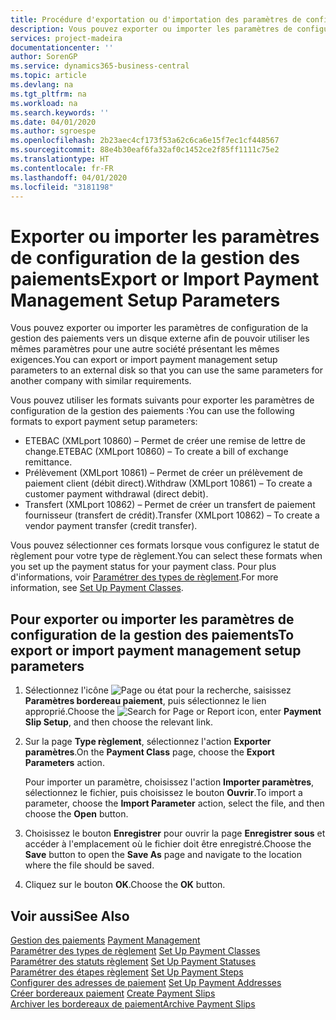 ```yaml
---
title: Procédure d'exportation ou d'importation des paramètres de configuration de la gestion des paiements
description: Vous pouvez exporter ou importer les paramètres de configuration de la gestion des paiements vers un disque externe afin de pouvoir utiliser les mêmes paramètres pour une autre société présentant les mêmes exigences.
services: project-madeira
documentationcenter: ''
author: SorenGP
ms.service: dynamics365-business-central
ms.topic: article
ms.devlang: na
ms.tgt_pltfrm: na
ms.workload: na
ms.search.keywords: ''
ms.date: 04/01/2020
ms.author: sgroespe
ms.openlocfilehash: 2b23aec4cf173f53a62c6ca6e15f7ec1cf448567
ms.sourcegitcommit: 88e4b30eaf6fa32af0c1452ce2f85ff1111c75e2
ms.translationtype: HT
ms.contentlocale: fr-FR
ms.lasthandoff: 04/01/2020
ms.locfileid: "3181198"
---
```

# <a name="export-or-import-payment-management-setup-parameters"></a><span data-ttu-id="2f9b1-103">Exporter ou importer les paramètres de configuration de la gestion des paiements</span><span class="sxs-lookup"><span data-stu-id="2f9b1-103">Export or Import Payment Management Setup Parameters</span></span>
<span data-ttu-id="2f9b1-104">Vous pouvez exporter ou importer les paramètres de configuration de la gestion des paiements vers un disque externe afin de pouvoir utiliser les mêmes paramètres pour une autre société présentant les mêmes exigences.</span><span class="sxs-lookup"><span data-stu-id="2f9b1-104">You can export or import payment management setup parameters to an external disk so that you can use the same parameters for another company with similar requirements.</span></span>  

<span data-ttu-id="2f9b1-105">Vous pouvez utiliser les formats suivants pour exporter les paramètres de configuration de la gestion des paiements :</span><span class="sxs-lookup"><span data-stu-id="2f9b1-105">You can use the following formats to export payment setup parameters:</span></span>  

- <span data-ttu-id="2f9b1-106">ETEBAC (XMLport 10860) – Permet de créer une remise de lettre de change.</span><span class="sxs-lookup"><span data-stu-id="2f9b1-106">ETEBAC (XMLport 10860) – To create a bill of exchange remittance.</span></span>  
- <span data-ttu-id="2f9b1-107">Prélèvement (XMLport 10861) – Permet de créer un prélèvement de paiement client (débit direct).</span><span class="sxs-lookup"><span data-stu-id="2f9b1-107">Withdraw (XMLport 10861) – To create a customer payment withdrawal (direct debit).</span></span>  
- <span data-ttu-id="2f9b1-108">Transfert (XMLport 10862) – Permet de créer un transfert de paiement fournisseur (transfert de crédit).</span><span class="sxs-lookup"><span data-stu-id="2f9b1-108">Transfer (XMLport 10862) – To create a vendor payment transfer (credit transfer).</span></span>  

<span data-ttu-id="2f9b1-109">Vous pouvez sélectionner ces formats lorsque vous configurez le statut de règlement pour votre type de règlement.</span><span class="sxs-lookup"><span data-stu-id="2f9b1-109">You can select these formats when you set up the payment status for your payment class.</span></span> <span data-ttu-id="2f9b1-110">Pour plus d'informations, voir [Paramétrer des types de règlement](how-to-set-up-payment-classes.md).</span><span class="sxs-lookup"><span data-stu-id="2f9b1-110">For more information, see [Set Up Payment Classes](how-to-set-up-payment-classes.md).</span></span>  

## <a name="to-export-or-import-payment-management-setup-parameters"></a><span data-ttu-id="2f9b1-111">Pour exporter ou importer les paramètres de configuration de la gestion des paiements</span><span class="sxs-lookup"><span data-stu-id="2f9b1-111">To export or import payment management setup parameters</span></span>  

1.  <span data-ttu-id="2f9b1-112">Sélectionnez l'icône ![Page ou état pour la recherche](../../media/ui-search/search_small.png "Icône Page ou état pour la recherche"), saisissez **Paramètres bordereau paiement**, puis sélectionnez le lien approprié.</span><span class="sxs-lookup"><span data-stu-id="2f9b1-112">Choose the ![Search for Page or Report](../../media/ui-search/search_small.png "Search for Page or Report icon") icon, enter **Payment Slip Setup**, and then choose the relevant link.</span></span>  
2.  <span data-ttu-id="2f9b1-113">Sur la page **Type règlement**, sélectionnez l'action **Exporter paramètres**.</span><span class="sxs-lookup"><span data-stu-id="2f9b1-113">On the **Payment Class** page, choose the **Export Parameters** action.</span></span>  

    <span data-ttu-id="2f9b1-114">Pour importer un paramètre, choisissez l'action **Importer paramètres**, sélectionnez le fichier, puis choisissez le bouton **Ouvrir**.</span><span class="sxs-lookup"><span data-stu-id="2f9b1-114">To import a parameter, choose the **Import Parameter** action, select the file, and then choose the **Open** button.</span></span>  

3.  <span data-ttu-id="2f9b1-115">Choisissez le bouton **Enregistrer** pour ouvrir la page **Enregistrer sous** et accéder à l'emplacement où le fichier doit être enregistré.</span><span class="sxs-lookup"><span data-stu-id="2f9b1-115">Choose the **Save** button to open the **Save As** page and navigate to the location where the file should be saved.</span></span>  
4.  <span data-ttu-id="2f9b1-116">Cliquez sur le bouton **OK**.</span><span class="sxs-lookup"><span data-stu-id="2f9b1-116">Choose the **OK** button.</span></span>  

## <a name="see-also"></a><span data-ttu-id="2f9b1-117">Voir aussi</span><span class="sxs-lookup"><span data-stu-id="2f9b1-117">See Also</span></span>  
 <span data-ttu-id="2f9b1-118">[Gestion des paiements](payment-management.md) </span><span class="sxs-lookup"><span data-stu-id="2f9b1-118">[Payment Management](payment-management.md) </span></span>  
 <span data-ttu-id="2f9b1-119">[Paramétrer des types de règlement](how-to-set-up-payment-classes.md) </span><span class="sxs-lookup"><span data-stu-id="2f9b1-119">[Set Up Payment Classes](how-to-set-up-payment-classes.md) </span></span>  
 <span data-ttu-id="2f9b1-120">[Paramétrer des statuts règlement](how-to-set-up-payment-statuses.md) </span><span class="sxs-lookup"><span data-stu-id="2f9b1-120">[Set Up Payment Statuses](how-to-set-up-payment-statuses.md) </span></span>  
 <span data-ttu-id="2f9b1-121">[Paramétrer des étapes règlement](how-to-set-up-payment-steps.md) </span><span class="sxs-lookup"><span data-stu-id="2f9b1-121">[Set Up Payment Steps](how-to-set-up-payment-steps.md) </span></span>  
 <span data-ttu-id="2f9b1-122">[Configurer des adresses de paiement](how-to-set-up-payment-addresses.md) </span><span class="sxs-lookup"><span data-stu-id="2f9b1-122">[Set Up Payment Addresses](how-to-set-up-payment-addresses.md) </span></span>  
 <span data-ttu-id="2f9b1-123">[Créer bordereaux paiement](how-to-create-payment-slips.md) </span><span class="sxs-lookup"><span data-stu-id="2f9b1-123">[Create Payment Slips](how-to-create-payment-slips.md) </span></span>  
 [<span data-ttu-id="2f9b1-124">Archiver les bordereaux de paiement</span><span class="sxs-lookup"><span data-stu-id="2f9b1-124">Archive Payment Slips</span></span>](how-to-archive-payment-slips.md)
